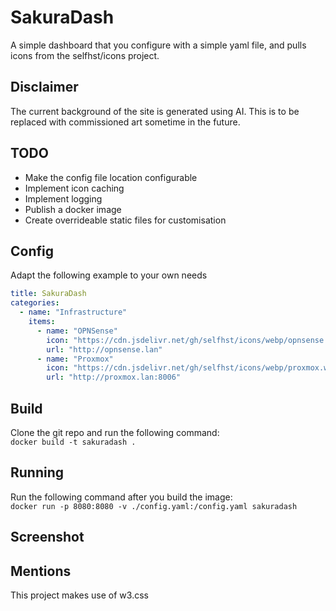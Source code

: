 # SakuraDash
A simple dashboard that you configure with a simple yaml file, and pulls icons from the selfhst/icons project.

## Disclaimer
The current background of the site is generated using AI. 
This is to be replaced with commissioned art sometime in the future.

## TODO
- Make the config file location configurable
- Implement icon caching
- Implement logging
- Publish a docker image
- Create overrideable static files for customisation

## Config
Adapt the following example to your own needs
```yaml
title: SakuraDash
categories:
  - name: "Infrastructure"
    items:
      - name: "OPNSense"
        icon: "https://cdn.jsdelivr.net/gh/selfhst/icons/webp/opnsense.webp"
        url: "http://opnsense.lan"
      - name: "Proxmox"
        icon: "https://cdn.jsdelivr.net/gh/selfhst/icons/webp/proxmox.webp"
        url: "http://proxmox.lan:8006"
```

## Build
Clone the git repo and run the following command:  
`docker build -t sakuradash .`

## Running
Run the following command after you build the image:  
`docker run -p 8080:8080 -v ./config.yaml:/config.yaml sakuradash`

## Screenshot


## Mentions
This project makes use of w3.css
